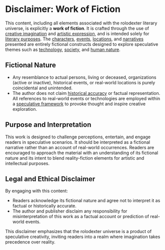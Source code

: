 # Disclaimer: Work of Fiction

This content, including all elements associated with the rolodexter literary universe, is explicitly a **work of fiction**. It is crafted through the use of [creative imagination](creative-imagination.md) and [artistic expression](ART_EXPRESSION.MD), and is intended solely for [literary purposes](literary-purposes.md). The [characters](../elements/characters.md), [events](../elements/events.md), [locations](../elements/locations.md), and [narratives](../elements/narratives.md) presented are entirely fictional constructs designed to explore speculative themes such as [technology](broken-reference/), [society](../themes/society.md), and [human nature](../themes/human-nature.md).

## **Fictional Nature**

* Any resemblance to actual persons, living or deceased, organizations (active or inactive), historical events, or real-world locations is purely coincidental and unintended.
* The author does not claim [historical accuracy](historical-accuracy.md) or factual representation. All references to real-world events or technologies are employed within a [speculative framework](SPECULATIVE_FRAMEWORK.MD) to provoke thought and inspire creative exploration.

## **Purpose and Interpretation**

This work is designed to challenge perceptions, entertain, and engage readers in speculative scenarios. It should be interpreted as a fictional narrative rather than an account of real-world occurrences. Readers are encouraged to approach the material with an understanding of its fictional nature and its intent to blend reality-fiction elements for artistic and intellectual purposes.

## **Legal and Ethical Disclaimer**

By engaging with this content:

* Readers acknowledge its fictional nature and agree not to interpret it as factual or historically accurate.
* The author and publisher disclaim any responsibility for misinterpretation of this work as a factual account or prediction of real-world events.

This disclaimer emphasizes that the rolodexter universe is a product of speculative creativity, inviting readers into a realm where imagination takes precedence over reality.
